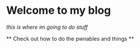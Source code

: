 # Welcome to my blog

*this is where im going to do stuff*

** Check out how to do the pwnables and things **
